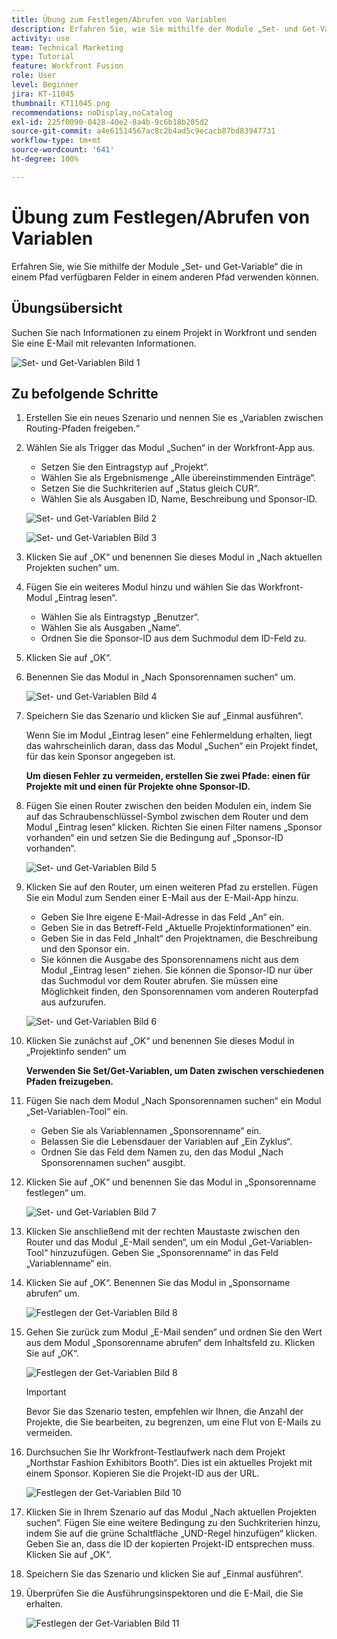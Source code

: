 ```yaml
---
title: Übung zum Festlegen/Abrufen von Variablen
description: Erfahren Sie, wie Sie mithilfe der Module „Set- und Get-Variable“ die in einem Pfad verfügbaren Felder in einem anderen Pfad verwenden können.
activity: use
team: Technical Marketing
type: Tutorial
feature: Workfront Fusion
role: User
level: Beginner
jira: KT-11045
thumbnail: KT11045.png
recommendations: noDisplay,noCatalog
exl-id: 225f0090-0428-40e2-8a4b-9c6b18b205d2
source-git-commit: a4e61514567ac8c2b4ad5c9ecacb87bd83947731
workflow-type: tm+mt
source-wordcount: '641'
ht-degree: 100%

---
```


# Übung zum Festlegen/Abrufen von Variablen

Erfahren Sie, wie Sie mithilfe der Module „Set- und Get-Variable“ die in einem Pfad verfügbaren Felder in einem anderen Pfad verwenden können.

## Übungsübersicht

Suchen Sie nach Informationen zu einem Projekt in Workfront und senden Sie eine E-Mail mit relevanten Informationen.

![Set- und Get-Variablen Bild 1](../12-exercises/assets/set-get-variables-walkthrough-1.png)

## Zu befolgende Schritte

1. Erstellen Sie ein neues Szenario und nennen Sie es „Variablen zwischen Routing-Pfaden freigeben.“
1. Wählen Sie als Trigger das Modul „Suchen“ in der Workfront-App aus.

   + Setzen Sie den Eintragstyp auf „Projekt“.
   + Wählen Sie als Ergebnismenge „Alle übereinstimmenden Einträge“.
   + Setzen Sie die Suchkriterien auf „Status gleich CUR“.
   + Wählen Sie als Ausgaben ID, Name, Beschreibung und Sponsor-ID.

   ![Set- und Get-Variablen Bild 2](../12-exercises/assets/set-get-variables-walkthrough-2.png)

   ![Set- und Get-Variablen Bild 3](../12-exercises/assets/set-get-variables-walkthrough-3.png)

1. Klicken Sie auf „OK“ und benennen Sie dieses Modul in „Nach aktuellen Projekten suchen“ um.
1. Fügen Sie ein weiteres Modul hinzu und wählen Sie das Workfront-Modul „Eintrag lesen“.

   + Wählen Sie als Eintragstyp „Benutzer“.
   + Wählen Sie als Ausgaben „Name“.
   + Ordnen Sie die Sponsor-ID aus dem Suchmodul dem ID-Feld zu.

1. Klicken Sie auf „OK“.
1. Benennen Sie das Modul in „Nach Sponsorennamen suchen“ um.

   ![Set- und Get-Variablen Bild 4](../12-exercises/assets/set-get-variables-walkthrough-4.png)

1. Speichern Sie das Szenario und klicken Sie auf „Einmal ausführen“.

   Wenn Sie im Modul „Eintrag lesen“ eine Fehlermeldung erhalten, liegt das wahrscheinlich daran, dass das Modul „Suchen“ ein Projekt findet, für das kein Sponsor angegeben ist.

   **Um diesen Fehler zu vermeiden, erstellen Sie zwei Pfade: einen für Projekte mit und einen für Projekte ohne Sponsor-ID.**

1. Fügen Sie einen Router zwischen den beiden Modulen ein, indem Sie auf das Schraubenschlüssel-Symbol zwischen dem Router und dem Modul „Eintrag lesen“ klicken. Richten Sie einen Filter namens „Sponsor vorhanden“ ein und setzen Sie die Bedingung auf „Sponsor-ID vorhanden“.

   ![Set- und Get-Variablen Bild 5](../12-exercises/assets/set-get-variables-walkthrough-5.png)

1. Klicken Sie auf den Router, um einen weiteren Pfad zu erstellen. Fügen Sie ein Modul zum Senden einer E-Mail aus der E-Mail-App hinzu.

   + Geben Sie Ihre eigene E-Mail-Adresse in das Feld „An“ ein.
   + Geben Sie in das Betreff-Feld „Aktuelle Projektinformationen“ ein.
   + Geben Sie in das Feld „Inhalt“ den Projektnamen, die Beschreibung und den Sponsor ein.
   + Sie können die Ausgabe des Sponsorennamens nicht aus dem Modul „Eintrag lesen“ ziehen. Sie können die Sponsor-ID nur über das Suchmodul vor dem Router abrufen. Sie müssen eine Möglichkeit finden, den Sponsorennamen vom anderen Routerpfad aus aufzurufen.

   ![Set- und Get-Variablen Bild 6](../12-exercises/assets/set-get-variables-walkthrough-6.png)

1. Klicken Sie zunächst auf „OK“ und benennen Sie dieses Modul in „Projektinfo senden“ um

   **Verwenden Sie Set/Get-Variablen, um Daten zwischen verschiedenen Pfaden freizugeben.**

1. Fügen Sie nach dem Modul „Nach Sponsorennamen suchen“ ein Modul „Set-Variablen-Tool“ ein.

   + Geben Sie als Variablennamen „Sponsorenname“ ein.
   + Belassen Sie die Lebensdauer der Variablen auf „Ein Zyklus“.
   + Ordnen Sie das Feld dem Namen zu, den das Modul „Nach Sponsorennamen suchen“ ausgibt.

1. Klicken Sie auf „OK“ und benennen Sie das Modul in „Sponsorenname festlegen“ um.

   ![Set- und Get-Variablen Bild 7](../12-exercises/assets/set-get-variables-walkthrough-7.png)

1. Klicken Sie anschließend mit der rechten Maustaste zwischen den Router und das Modul „E-Mail senden“, um ein Modul „Get-Variablen-Tool“ hinzuzufügen. Geben Sie „Sponsorenname“ in das Feld „Variablenname“ ein.
1. Klicken Sie auf „OK“. Benennen Sie das Modul in „Sponsorname abrufen“ um.

   ![Festlegen der Get-Variablen Bild 8](../12-exercises/assets/set-get-variables-walkthrough-8.png)

1. Gehen Sie zurück zum Modul „E-Mail senden“ und ordnen Sie den Wert aus dem Modul „Sponsorenname abrufen“ dem Inhaltsfeld zu. Klicken Sie auf „OK“.

   ![Festlegen der Get-Variablen Bild 8](../12-exercises/assets/set-get-variables-walkthrough-8.png)

   >[!IMPORTANT]
   >
   >Bevor Sie das Szenario testen, empfehlen wir Ihnen, die Anzahl der Projekte, die Sie bearbeiten, zu begrenzen, um eine Flut von E-Mails zu vermeiden.

1. Durchsuchen Sie Ihr Workfront-Testlaufwerk nach dem Projekt „Northstar Fashion Exhibitors Booth“. Dies ist ein aktuelles Projekt mit einem Sponsor. Kopieren Sie die Projekt-ID aus der URL.

   ![Festlegen der Get-Variablen Bild 10](../12-exercises/assets/set-get-variables-walkthrough-10.png)

1. Klicken Sie in Ihrem Szenario auf das Modul „Nach aktuellen Projekten suchen“. Fügen Sie eine weitere Bedingung zu den Suchkriterien hinzu, indem Sie auf die grüne Schaltfläche „UND-Regel hinzufügen“ klicken. Geben Sie an, dass die ID der kopierten Projekt-ID entsprechen muss. Klicken Sie auf „OK“.
1. Speichern Sie das Szenario und klicken Sie auf „Einmal ausführen“.
1. Überprüfen Sie die Ausführungsinspektoren und die E-Mail, die Sie erhalten.

   ![Festlegen der Get-Variablen Bild 11](../12-exercises/assets/set-get-variables-walkthrough-11.png)
